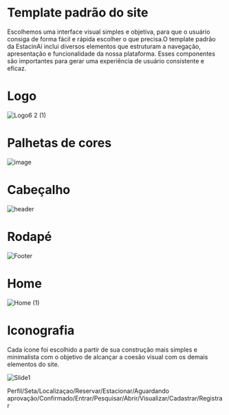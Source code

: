 # Template padrão do site

Escolhemos uma interface visual simples e objetiva, para que o usuário consiga de forma fácil e rápida escolher o que precisa.O template padrão da EstacinAí inclui diversos elementos que estruturam a navegação, apresentação e funcionalidade da nossa plataforma. Esses componentes são importantes para gerar uma experiência de usuário consistente e eficaz.

# Logo

![Logo6 2 (1)](https://github.com/user-attachments/assets/e3a75161-e773-4e27-9250-283a10860baf)

# Palhetas de cores

![image](https://github.com/user-attachments/assets/ffaea23c-0d65-4ace-ab25-691404c4707e)

# Cabeçalho

![header](https://github.com/user-attachments/assets/e574c260-2583-4cd3-8f37-049b02a53fd8)

# Rodapé

![Footer](https://github.com/user-attachments/assets/9e9f998b-4424-488d-919a-f7d67d6ef687)

# Home

![Home (1)](https://github.com/user-attachments/assets/1966ab71-4456-43f3-b0e4-3a86a3b5aa01)


# Iconografia

Cada ícone foi escolhido a partir de sua construção mais simples e minimalista com o objetivo de alcançar a coesão visual com os demais elementos do site.

![Slide1](https://github.com/user-attachments/assets/ba284828-caff-4a96-be98-f38fb3baf2fb)

Perfil/Seta/Localizaçao/Reservar/Estacionar/Aguardando aprovação/Confirmado/Entrar/Pesquisar/Abrir/Visualizar/Cadastrar/Registrar





